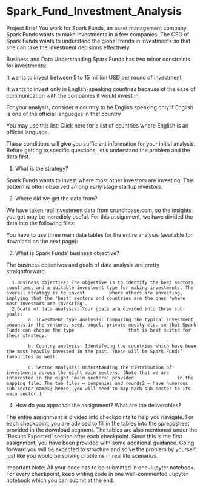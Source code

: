 # Spark_Fund_Investment_Analysis

Project Brief
You work for Spark Funds, an asset management company. Spark Funds wants to make investments in a few companies. The CEO of Spark Funds wants to understand the global trends in investments so that she can take the investment decisions effectively.


Business and Data Understanding
Spark Funds has two minor constraints for investments:

It wants to invest between 5 to 15 million USD per round of investment

It wants to invest only in English-speaking countries because of the ease of communication with the companies it would invest in

For your analysis, consider a country to be English speaking only if English is one of the official languages in that country

You may use this list: Click here for a list of countries where English is an official language.

These conditions will give you sufficient information for your initial analysis. Before getting to specific questions, let’s understand the problem and the data first.

1. What is the strategy?

Spark Funds wants to invest where most other investors are investing. This pattern is often observed among early stage startup investors.

2. Where did we get the data from? 

We have taken real investment data from crunchbase.com, so the insights you get may be incredibly useful. For this assignment, we have divided the data into the following files:

You have to use three main data tables for the entire analysis (available for download on the next page):

3. What is Spark Funds’ business objective?

The business objectives and goals of data analysis are pretty straightforward.

      1.Business objective: The objective is to identify the best sectors, countries, and a suitable investment type for making investments. The overall strategy is to invest         where others are investing, implying that the 'best' sectors and countries are the ones 'where most investors are investing'.
      2.Goals of data analysis: Your goals are divided into three sub-goals:
            a. Investment type analysis: Comparing the typical investment amounts in the venture, seed, angel, private equity etc. so that Spark Funds can choose the type                    that is best suited for their strategy.
            
            b. Country analysis: Identifying the countries which have been the most heavily invested in the past. These will be Spark Funds’ favourites as well.
            
            c. Sector analysis: Understanding the distribution of investments across the eight main sectors. (Note that we are interested in the eight 'main sectors' provided                in the mapping file. The two files — companies and rounds2 — have numerous sub-sector names; hence, you will need to map each sub-sector to its main sector.)
 

4. How do you approach the assignment? What are the deliverables?

The entire assignment is divided into checkpoints to help you navigate. For each checkpoint, you are advised to fill in the tables into the spreadsheet provided in the download segment. The tables are also mentioned under the 'Results Expected' section after each checkpoint. Since this is the first assignment, you have been provided with some additional guidance. Going forward you will be expected to structure and solve the problem by yourself, just like you would be solving problems in real life scenarios.

 

Important Note: All your code has to be submitted in one Jupyter notebook. For every checkpoint, keep writing code in one well-commented Jupyter notebook which you can submit at the end.

